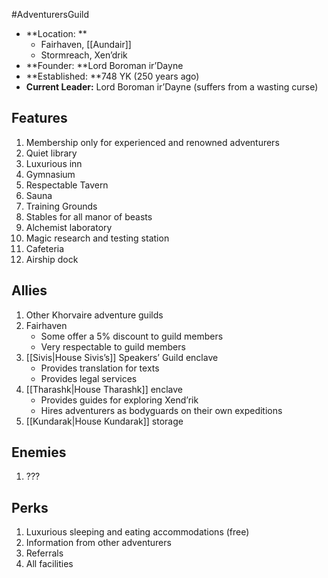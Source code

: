 #AdventurersGuild
* **Location: **
    * Fairhaven, [[Aundair]]
    * Stormreach, Xen’drik
* **Founder: **Lord Boroman ir’Dayne
* **Established: **748 YK (250 years ago)
* **Current Leader:**  Lord Boroman ir’Dayne (suffers from a wasting curse)

## Features

1. Membership only for experienced and renowned adventurers
2. Quiet library
3. Luxurious inn
4. Gymnasium
5. Respectable Tavern
6. Sauna
7. Training Grounds
8. Stables for all manor of beasts
9. Alchemist laboratory
10. Magic research and testing station
11. Cafeteria
12. Airship dock

## Allies

1. Other Khorvaire adventure guilds
2. Fairhaven
    - Some offer a 5% discount to guild members
    - Very respectable to guild members
3. [[Sivis|House Sivis’s]] Speakers’ Guild enclave
    - Provides translation for texts
    - Provides legal services
4. [[Tharashk|House Tharashk]] enclave
    - Provides guides for exploring Xend’rik
    - Hires adventurers as bodyguards on their own expeditions
5. [[Kundarak|House Kundarak]] storage

## Enemies

1. ???

## Perks

1. Luxurious sleeping and eating accommodations (free)
2. Information from other adventurers
3. Referrals
4. All facilities